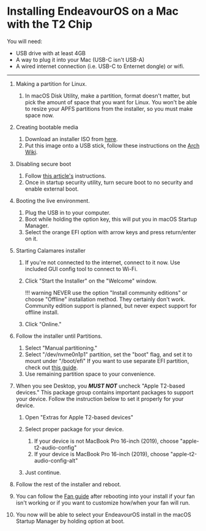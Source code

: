 # Installing EndeavourOS on a Mac with the T2 Chip

You will need:

- USB drive with at least 4GB
- A way to plug it into your Mac (USB-C isn't USB-A)
- A wired internet connection (i.e. USB-C to Enternet dongle) or wifi.

---

1. Making a partition for Linux.

    1. In macOS Disk Utility, make a partition, format doesn't matter, but pick the amount of space that you want for Linux. You won't be able to resize your APFS partitions from the installer, so you must make space now.

2. Creating bootable media

    1. Download an installer ISO from [here](https://github.com/t2linux/EndeavourOS-ISO-t2/releases).
    2. Put this image onto a USB stick, follow these instructions on the [Arch Wiki](https://wiki.archlinux.org/index.php/USB_flash_installation_medium#In_macOS).

3. Disabling secure boot

    1. Follow [this article's](https://support.apple.com/en-us/HT208198) instructions.
    2. Once in startup security utility, turn secure boot to no security and enable external boot.

4. Booting the live environment.

    1. Plug the USB in to your computer.
    2. Boot while holding the option key, this will put you in macOS Startup Manager.
    3. Select the orange EFI option with arrow keys and press return/enter on it.

5. Starting Calamares installer

    1. If you're not connected to the internet, connect to it now. Use included GUI config tool to connect to Wi-Fi.
    2. Click "Start the Installer" on the "Welcome" window.

        !!! warning
            NEVER use the option "Install community editions" or choose "Offline" installation method. They certainly don't work.
            Community edition support is planned, but never expect support for offline install.

    3. Click "Online."

6. Follow the installer until Partitions.

    1. Select "Manual partitioning."
    2. Select "/dev/nvme0n1p1" partition, set the "boot" flag, and set it to mount under "/boot/efi" If you want to use separate EFI partition, check out [this guide](https://wiki.t2linux.org/guides/windows/#using-seperate-efi-partitions).
    3. Use remaining partition space to your convenience.

7. When you see Desktop, you ***MUST NOT*** uncheck "Apple T2-based devices." This package group contains important packages to support your device. Follow the instruction below to set it properly for your device.

    1. Open "Extras for Apple T2-based devices"
    2. Select proper package for your device.

        1. If your device is not MacBook Pro 16-inch (2019), choose "apple-t2-audio-config"
        2. If your device is MacBook Pro 16-inch (2019), choose "apple-t2-audio-config-alt"

    3. Just continue.

8. Follow the rest of the installer and reboot.

9. You can follow the [Fan guide](https://wiki.t2linux.org/guides/fan/) after rebooting into your install if your fan isn't working or if you want to customize how/when your fan will run.

10. You now will be able to select your EndeavourOS install in the macOS Startup Manager by holding option at boot.
